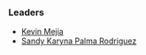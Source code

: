 ### Leaders

* [Kevin Mejia](mailto:kevin.mejia@owasp.org)
* [Sandy Karyna Palma Rodriguez](mailto:sandy.palma@owasp.org)
